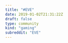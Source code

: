 ```yaml
---
title: "#EVE"
date: 2019-01-02T21:31:22Z
draft: false
type: community
kind: "gaming"
subreddit: "EVE"
---
```

